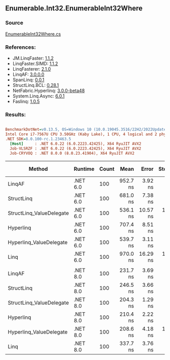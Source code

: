﻿## Enumerable.Int32.EnumerableInt32Where

### Source
[EnumerableInt32Where.cs](../LinqBenchmarks/Enumerable/Int32/EnumerableInt32Where.cs)

### References:
- JM.LinqFaster: [1.1.2](https://www.nuget.org/packages/JM.LinqFaster/1.1.2)
- LinqFaster.SIMD: [1.1.2](https://www.nuget.org/packages/LinqFaster.SIMD/1.0.3)
- LinqFasterer: [2.1.0](https://www.nuget.org/packages/LinqFasterer/2.1.0)
- LinqAF: [3.0.0.0](https://www.nuget.org/packages/LinqAF/3.0.0.0)
- SpanLinq: [0.0.1](https://www.nuget.org/packages/SpanLinq/0.0.1)
- StructLinq.BCL: [0.28.1](https://www.nuget.org/packages/StructLinq/0.28.1)
- NetFabric.Hyperlinq: [3.0.0-beta48](https://www.nuget.org/packages/NetFabric.Hyperlinq/3.0.0-beta48)
- System.Linq.Async: [6.0.1](https://www.nuget.org/packages/System.Linq.Async/6.0.1)
- Faslinq: [1.0.5](https://www.nuget.org/packages/Faslinq/1.0.5)

### Results:
``` ini

BenchmarkDotNet=v0.13.5, OS=Windows 10 (10.0.19045.3516/22H2/2022Update)
Intel Core i7-7567U CPU 3.50GHz (Kaby Lake), 1 CPU, 4 logical and 2 physical cores
.NET SDK=8.0.100-rc.1.23463.5
  [Host]     : .NET 6.0.22 (6.0.2223.42425), X64 RyuJIT AVX2
  Job-VLSRZF : .NET 6.0.22 (6.0.2223.42425), X64 RyuJIT AVX2
  Job-CRYVOQ : .NET 8.0.0 (8.0.23.41904), X64 RyuJIT AVX2


```
|                   Method |  Runtime | Count |     Mean |    Error |   StdDev |   Median |        Ratio | RatioSD |   Gen0 | Allocated | Alloc Ratio |
|------------------------- |--------- |------ |---------:|---------:|---------:|---------:|-------------:|--------:|-------:|----------:|------------:|
|                   LinqAF | .NET 6.0 |   100 | 952.7 ns |  3.92 ns |  3.27 ns | 953.5 ns | 1.02x faster |   0.01x | 0.0153 |      32 B |  2.75x less |
|               StructLinq | .NET 6.0 |   100 | 681.0 ns |  7.38 ns |  5.76 ns | 679.3 ns | 1.43x faster |   0.02x | 0.0267 |      56 B |  1.57x less |
| StructLinq_ValueDelegate | .NET 6.0 |   100 | 536.1 ns | 10.57 ns | 15.16 ns | 532.2 ns | 1.80x faster |   0.07x | 0.0153 |      32 B |  2.75x less |
|                Hyperlinq | .NET 6.0 |   100 | 707.4 ns |  8.51 ns |  6.65 ns | 705.9 ns | 1.37x faster |   0.03x | 0.0153 |      32 B |  2.75x less |
|  Hyperlinq_ValueDelegate | .NET 6.0 |   100 | 539.7 ns |  3.11 ns |  3.82 ns | 539.4 ns | 1.79x faster |   0.03x | 0.0153 |      32 B |  2.75x less |
|                     Linq | .NET 6.0 |   100 | 970.0 ns | 16.29 ns | 14.44 ns | 964.0 ns |     baseline |         | 0.0420 |      88 B |             |
|                          |          |       |          |          |          |          |              |         |        |           |             |
|                   LinqAF | .NET 8.0 |   100 | 231.7 ns |  3.69 ns |  3.08 ns | 231.1 ns | 1.46x faster |   0.02x | 0.0153 |      32 B |  2.75x less |
|               StructLinq | .NET 8.0 |   100 | 246.5 ns |  3.66 ns |  2.86 ns | 246.0 ns | 1.37x faster |   0.02x | 0.0267 |      56 B |  1.57x less |
| StructLinq_ValueDelegate | .NET 8.0 |   100 | 204.3 ns |  1.29 ns |  1.01 ns | 204.2 ns | 1.65x faster |   0.02x | 0.0153 |      32 B |  2.75x less |
|                Hyperlinq | .NET 8.0 |   100 | 210.4 ns |  2.22 ns |  1.73 ns | 210.1 ns | 1.61x faster |   0.02x | 0.0153 |      32 B |  2.75x less |
|  Hyperlinq_ValueDelegate | .NET 8.0 |   100 | 208.6 ns |  4.18 ns | 10.02 ns | 204.7 ns | 1.60x faster |   0.08x | 0.0153 |      32 B |  2.75x less |
|                     Linq | .NET 8.0 |   100 | 337.7 ns |  3.76 ns |  2.93 ns | 337.3 ns |     baseline |         | 0.0420 |      88 B |             |
